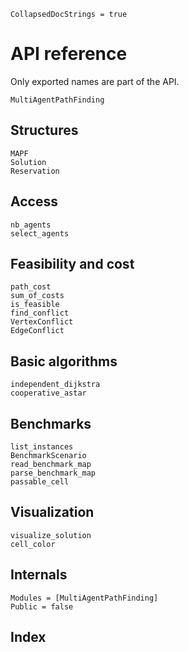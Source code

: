 ```@meta
CollapsedDocStrings = true
```

# API reference

Only exported names are part of the API.

```@docs
MultiAgentPathFinding
```

## Structures

```@docs
MAPF
Solution
Reservation
```

## Access

```@docs
nb_agents
select_agents
```

## Feasibility and cost

```@docs
path_cost
sum_of_costs
is_feasible
find_conflict
VertexConflict
EdgeConflict
```

## Basic algorithms

```@docs
independent_dijkstra
cooperative_astar
```

## Benchmarks

```@docs
list_instances
BenchmarkScenario
read_benchmark_map
parse_benchmark_map
passable_cell
```

## Visualization

```@docs
visualize_solution
cell_color
```

## Internals

```@autodocs
Modules = [MultiAgentPathFinding]
Public = false
```

## Index

```@index
```
